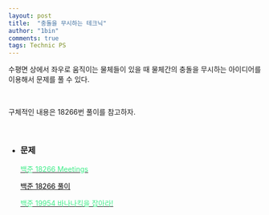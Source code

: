 ```yaml
---
layout: post
title:  "충돌을 무시하는 테크닉"
author: "1bin"
comments: true
tags: Technic PS
---
```


 수평면 상에서 좌우로 움직이는 물체들이 있을 때 물체간의 충돌을 무시하는 아이디어를 이용해서 문제를 풀 수 있다.   

<br>

 구체적인 내용은 18266번 풀이를 참고하자.

<br>

* ### 문제 

    [<font color= '#40ed89'>백준 18266 Meetings </font>](https://www.acmicpc.net/problem/18266) 

    [<font color = 'black'>백준 18266 풀이</font>](https://1bin01.github.io/2020-12-26/boj-18266)

    [<font color = '#40ed89'>백준 19954 바나나킥을 잡아라!</font>](https://www.acmicpc.net/problem/19954)

    
